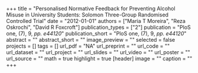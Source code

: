 +++
title = "Personalised Normative Feedback for Preventing Alcohol Misuse in University Students: Solomon Three-Group Randomised Controlled Trial"
date = "2012-01-01"
authors = ["Maria T Moreira", "Reza Oskrochi", "David R Foxcroft"]
publication_types = ["2"]
publication = "PloS one, (7), 9, _pp. e44120_"
publication_short = "PloS one, (7), 9, _pp. e44120_"
abstract = ""
abstract_short = ""
image_preview = ""
selected = false
projects = []
tags = []
url_pdf = "NA"
url_preprint = ""
url_code = ""
url_dataset = ""
url_project = ""
url_slides = ""
url_video = ""
url_poster = ""
url_source = ""
math = true
highlight = true
[header]
image = ""
caption = ""
+++
